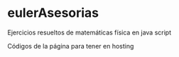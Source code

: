 # eulerAsesorias
Ejercicios resueltos de matemáticas física en java script


Códigos de la página para tener en hosting
